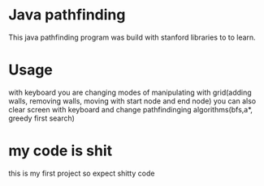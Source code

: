 # Java pathfinding

This java pathfinding program was build with stanford libraries to to learn.

# Usage

with keyboard you are changing modes of manipulating with grid(adding walls, removing walls, moving with start node and end node)
you can also clear screen with keyboard and change pathfindinging algorithms(bfs,a*, greedy first search)

# my code is shit
this is my first project so expect shitty code 
